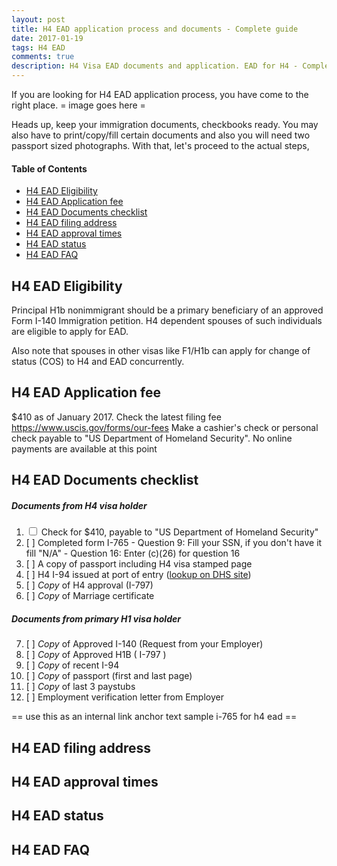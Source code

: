 ```yaml
---
layout: post
title: H4 EAD application process and documents - Complete guide 
date: 2017-01-19
tags: H4 EAD
comments: true
description: H4 Visa EAD documents and application. EAD for H4 - Complete guide
---
```

If you are looking for H4 EAD application process, you have come to the right place.
= image goes here = 

Heads up, keep your immigration documents, checkbooks ready. You may also have to print/copy/fill certain documents and also you will need two passport sized photographs. With that, let's proceed to the actual steps,

#### Table of Contents
 - [H4 EAD Eligibility](#h4-ead-eligibility)
 - [H4 EAD Application fee](#h4-ead-application-fee)
 - [H4 EAD Documents checklist](#h4-ead-documents-checklist)
 - [H4 EAD filing address](#h4-ead-filing-address)
 - [H4 EAD approval times](#h4-ead-approval-times)
 - [H4 EAD status](#h4-ead-status)
 - [H4 EAD FAQ](#h4-ead-faq)

## H4 EAD Eligibility

Principal H1b nonimmigrant should be a primary beneficiary of an approved Form I-140 Immigration petition. H4 dependent spouses of such individuals are eligible to apply for EAD. 

Also note that spouses in other visas like F1/H1b can apply for change of status (COS) to H4 and EAD concurrently.

## H4 EAD Application fee
$410 as of January 2017. Check the latest filing fee https://www.uscis.gov/forms/our-fees
Make a cashier's check or personal check payable to "US Department of Homeland Security". No online payments are available at this point

## H4 EAD Documents checklist

##### Documents from H4 visa holder

1. <input size type="checkbox"/> Check for $410, payable to "US Department of Homeland Security" 
2. [  ] Completed form I-765 
       - Question 9:  Fill your SSN, if you don't have it fill "N/A"
       - Question 16: Enter (c)(26) for question 16
3.  [ ] A copy of passport including H4 visa stamped page
4.  [ ] H4 I-94 issued at port of entry ([lookup on DHS site](https://i94.cbp.dhs.gov/I94/#/recent-search))
5.  [ ] *Copy* of H4 approval (I-797)
6.  [ ] *Copy* of Marriage certificate

##### Documents from primary H1 visa holder     

7.  [ ] *Copy* of Approved I-140 (Request from your Employer)
8.  [ ] *Copy* of Approved H1B ( I-797 )
9.  [ ] *Copy* of recent I-94
10. [ ] *Copy* of passport (first and last page)
11. [ ] *Copy* of last 3 paystubs      
12. [ ] Employment verification letter from Employer

== use this as an internal link anchor text sample i-765 for h4 ead ==
## H4 EAD filing address
## H4 EAD approval times
## H4 EAD status
## H4 EAD FAQ

